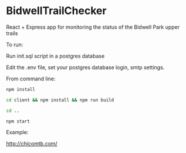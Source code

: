 # BidwellTrailChecker

React + Express app for monitoring the status of the Bidwell Park upper trails

To run:

Run init.sql script in a postgres database

Edit the .env file, set your postgres database login, smtp settings.

From command line:

```sh
npm install

cd client && npm install && npm run build

cd ..

npm start
```

Example:

http://chicomtb.com/

